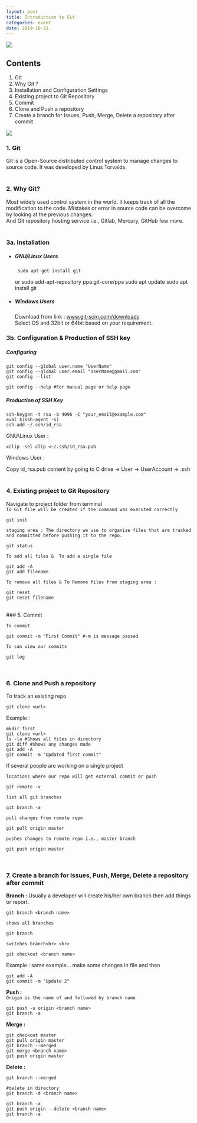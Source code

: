 ```yaml
---
layout: post
title: Introduction to Git
categories: event
date: 2019-10-31
---
```


![](https://cdn-images-1.medium.com/max/400/1*9VlqcleV4uhord3IzL0pGQ.jpeg)


## **Contents**

1.  Git
1.  Why Git ?
1.  Installation and Configuration Settings
1.  Existing project to Git Repository
1.  Commit
1.  Clone and Push a repository
1.  Create a branch for Issues, Push, Merge, Delete a repository after commit

![](https://cdn-images-1.medium.com/max/400/1*Ju-X7VzkCnYT7UngdT26Qw.png)

### 1. Git<br> 
Git is a Open-Source distributed control system to manage changes
to source code. It was developed by Linus Torvalds.<br> <br> 
### 2. Why Git?<br>
Most widely used control system in the world. It keeps track of all the
modification to the code. Mistakes or error in source code can be overcome by
looking at the previous changes.<br> And Git repository hosting service i.e., Gitlab, Mercury, GitHub few more.<br><br> 

### 3a. Installation<br> 
* ##### GNU/Linux Users
       sudo apt-get install git
     or
       sudo add-apt-repository ppa:git-core/ppa
       sudo apt update
       sudo apt install git
 
* ##### Windows Users<br>
  Download from link : www.git-scm.com/downloads<br> Select OS and 32bit or 64bit based on your requirement.<br>

### 3b. Configuration & Production of SSH key<br> 

##### Configuring

    git config --global user.name "UserName"
    git config --global user.email "UserName@gmail.com"
    git config --list
    
    git config --help #For manual page or help page
    
##### Production of SSH Key
   
    ssh-keygen -t rsa -b 4096 -C "your_email@example.com"
    eval $(ssh-agent -s)
    ssh-add ~/.ssh/id_rsa
    
   GNU\Linux User :
   
    xclip -sel clip <~/.ssh/id_rsa.pub
   
   Windows User :
   
   Copy id_rsa.pub content by going to C drive -> User -> UserAccount -> .ssh<br><br>
### 4. Existing project to Git Repository<br> 
Navigate to project folder from terminal<br> 
`To Git file will be created if the command was executed correctly` 

    git init 
`staging area : The directory we use to organize files that are tracked and committed before pushing it to the repo.`   
    
    git status
`To add all files &  To add a single file`
   
    git add -A 
    git add filename 
    
`To remove all files & To Remove files from staging area :` 

    git reset 
    git reset filename
<br> 
### 5. Commit<br> 

`To commit`

    git commit -m "First Commit" #-m is message passed
`To can view our commits`

    git log 
   <br>
   
### 6. Clone and Push a repository<br> 
To track an existing repo

    git clone <url> 
    
   Example : 
   
    mkdir first
    git clone <url>
    ls -la #Shows all files in directory
    git diff #shows any changes made
    git add -A
    git commit -m "Updated first commit"
    
If several people are working on a single project<br> 

`locations where our repo will get external commit or push`

    git remote -v 
`list all git branches`    
    
    git branch -a 
`pull changes from remote repo`

    git pull origin master 
`pushes changes to remote repo i.e., master branch`    
    
    git push origin master 
    
   <br>
   
### 7. Create a branch for Issues, Push, Merge, Delete a repository after commit
**Branch :**
Usually a developer will create his/her own branch then add things or report.<br> 

    git branch <branch name> 
`shows all branches`    
    
    git branch 
`switches branch<br> <br> `    
    
    git checkout <branch name> 
    
Example : 
same example... make some changes in file and then<br> 

    git add -A
    git commit -m "Update 2"
    
**Push :**<br> 
`Origin is the name of and followed by branch name`

    git push -u origin <branch name> 
    git branch -a
    
**Merge :**<br> 

    git checkout master 
    git pull origin master
    git branch --merged
    git merge <branch name>
    git push origin master
    
**Delete :**<br> 

    git branch --merged
    
    #delete in directory
    git branch -d <branch name>
    
    git branch -a
    git push origin --delete <branch name>
    git branch -a


